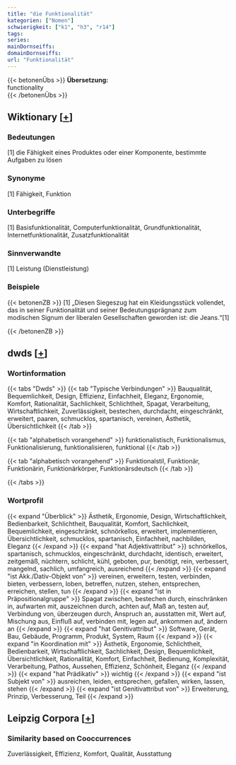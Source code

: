 ```yaml
---
title: "die Funktionalität"
kategorien: ["Nomen"]
schwierigkeit: ["k1", "h3", "r14"]
tags:
series:
mainDornseiffs:
domainDornseiffs:
url: "Funktionalität"
---
```


{{< betonenÜbs >}}
**Übersetzung:**  
functionality  
{{< /betonenÜbs >}}

## Wiktionary [[+](https://de.wiktionary.org/wiki/Funktionalität)]

### Bedeutungen
[1] die Fähigkeit eines Produktes oder einer Komponente, bestimmte Aufgaben zu lösen  

### Synonyme
[1] Fähigkeit, Funktion  

### Unterbegriffe
[1] Basisfunktionalität, Computerfunktionalität, Grundfunktionalität, Internetfunktionalität, Zusatzfunktionalität  

### Sinnverwandte
[1] Leistung (Dienstleistung)  

### Beispiele
{{< betonenZB >}}
[1] „Diesen Siegeszug hat ein Kleidungsstück vollendet, das in seiner Funktionalität und seiner Bedeutungsprägnanz zum modischen Signum der liberalen Gesellschaften geworden ist: die Jeans.“[1]  

{{< /betonenZB >}}


## dwds [[+](https://www.dwds.de/wb/Funktionalität)]

### Wortinformation
{{< tabs "Dwds" >}}
{{< tab "Typische Verbindungen" >}}
Bauqualität, Bequemlichkeit, Design, Effizienz, Einfachheit, Eleganz, Ergonomie, Komfort, Rationalität, Sachlichkeit, Schlichtheit, Spagat, Verarbeitung, Wirtschaftlichkeit, Zuverlässigkeit, bestechen, durchdacht, eingeschränkt, erweitert, paaren, schmucklos, spartanisch, vereinen, Ästhetik, Übersichtlichkeit
{{< /tab >}}

{{< tab "alphabetisch vorangehend" >}}
funktionalistisch, Funktionalismus, Funktionalisierung, funktionalisieren, funktional
{{< /tab >}}

{{< tab "alphabetisch vorangehend" >}}
Funktionalstil, Funktionär, Funktionärin, Funktionärkörper, Funktionärsdeutsch
{{< /tab >}}

{{< /tabs >}}

### Wortprofil
{{< expand "Überblick" >}} Ästhetik, Ergonomie, Design, Wirtschaftlichkeit, Bedienbarkeit, Schlichtheit, Bauqualität, Komfort, Sachlichkeit, Bequemlichkeit, eingeschränkt, schnörkellos, erweitert, implementieren, Übersichtlichkeit, schmucklos, spartanisch, Einfachheit, nachbilden, Eleganz {{< /expand >}}
{{< expand "hat Adjektivattribut" >}} schnörkellos, spartanisch, schmucklos, eingeschränkt, durchdacht, identisch, erweitert, zeitgemäß, nüchtern, schlicht, kühl, geboten, pur, benötigt, rein, verbessert, mangelnd, sachlich, umfangreich, ausreichend {{< /expand >}}
{{< expand "ist Akk./Dativ-Objekt von" >}} vereinen, erweitern, testen, verbinden, bieten, verbessern, loben, betreffen, nutzen, stehen, entsprechen, erreichen, stellen, tun {{< /expand >}}
{{< expand "ist in Präpositionalgruppe" >}} Spagat zwischen, bestechen durch, einschränken in, aufwarten mit, auszeichnen durch, achten auf, Maß an, testen auf, Verbindung von, überzeugen durch, Anspruch an, ausstatten mit, Wert auf, Mischung aus, Einfluß auf, verbinden mit, legen auf, ankommen auf, ändern an {{< /expand >}}
{{< expand "hat Genitivattribut" >}} Software, Gerät, Bau, Gebäude, Programm, Produkt, System, Raum {{< /expand >}}
{{< expand "in Koordination mit" >}} Ästhetik, Ergonomie, Schlichtheit, Bedienbarkeit, Wirtschaftlichkeit, Sachlichkeit, Design, Bequemlichkeit, Übersichtlichkeit, Rationalität, Komfort, Einfachheit, Bedienung, Komplexität, Verarbeitung, Pathos, Aussehen, Effizienz, Schönheit, Eleganz {{< /expand >}}
{{< expand "hat Prädikativ" >}} wichtig {{< /expand >}}
{{< expand "ist Subjekt von" >}} ausreichen, leiden, entsprechen, gefallen, wirken, lassen, stehen {{< /expand >}}
{{< expand "ist Genitivattribut von" >}} Erweiterung, Prinzip, Verbesserung, Teil {{< /expand >}}

## Leipzig Corpora [[+](https://corpora.uni-leipzig.de/en/res?word=Funktionalität&corpusId=deu_newscrawl-public_2018)]


### Similarity based on Cooccurrences
Zuverlässigkeit, Effizienz, Komfort, Qualität, Ausstattung

